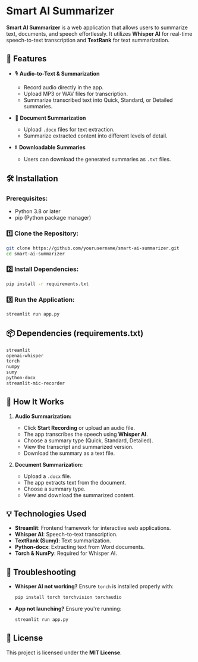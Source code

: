 # Smart AI Summarizer

**Smart AI Summarizer** is a web application that allows users to summarize text, documents, and speech effortlessly. It utilizes **Whisper AI** for real-time speech-to-text transcription and **TextRank** for text summarization.

## 🚀 Features

- 🎙 **Audio-to-Text & Summarization**
  - Record audio directly in the app.
  - Upload MP3 or WAV files for transcription.
  - Summarize transcribed text into Quick, Standard, or Detailed summaries.

- 📄 **Document Summarization**
  - Upload `.docx` files for text extraction.
  - Summarize extracted content into different levels of detail.

- ⏬ **Downloadable Summaries**
  - Users can download the generated summaries as `.txt` files.

## 🛠️ Installation

### Prerequisites:
- Python 3.8 or later
- pip (Python package manager)

### 1️⃣ Clone the Repository:
```bash
git clone https://github.com/yourusername/smart-ai-summarizer.git
cd smart-ai-summarizer
```

### 2️⃣ Install Dependencies:
```bash
pip install -r requirements.txt
```

### 3️⃣ Run the Application:
```bash
streamlit run app.py
```

## 📦 Dependencies (requirements.txt)
```txt
streamlit
openai-whisper
torch
numpy
sumy
python-docx
streamlit-mic-recorder
```

## 📜 How It Works

1. **Audio Summarization:**
   - Click **Start Recording** or upload an audio file.
   - The app transcribes the speech using **Whisper AI**.
   - Choose a summary type (Quick, Standard, Detailed).
   - View the transcript and summarized version.
   - Download the summary as a text file.

2. **Document Summarization:**
   - Upload a `.docx` file.
   - The app extracts text from the document.
   - Choose a summary type.
   - View and download the summarized content.

## 💡 Technologies Used

- **Streamlit**: Frontend framework for interactive web applications.
- **Whisper AI**: Speech-to-text transcription.
- **TextRank (Sumy)**: Text summarization.
- **Python-docx**: Extracting text from Word documents.
- **Torch & NumPy**: Required for Whisper AI.

## 🔧 Troubleshooting

- **Whisper AI not working?** Ensure `torch` is installed properly with:
  ```bash
  pip install torch torchvision torchaudio
  ```
- **App not launching?** Ensure you're running:
  ```bash
  streamlit run app.py
  ```

## 📜 License

This project is licensed under the **MIT License**.
